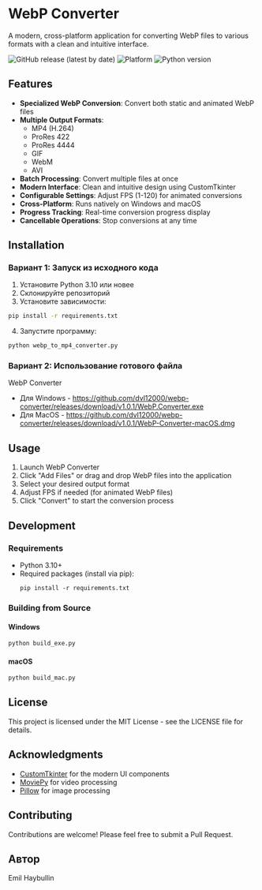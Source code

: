 # WebP Converter

A modern, cross-platform application for converting WebP files to various formats with a clean and intuitive interface.

![GitHub release (latest by date)](https://img.shields.io/github/v/release/dvl12000/webp-converter)
![Platform](https://img.shields.io/badge/platform-Windows%20%7C%20macOS-lightgrey)
![Python version](https://img.shields.io/badge/python-3.10-blue)

## Features

- **Specialized WebP Conversion**: Convert both static and animated WebP files
- **Multiple Output Formats**:
  - MP4 (H.264)
  - ProRes 422
  - ProRes 4444
  - GIF
  - WebM
  - AVI
- **Batch Processing**: Convert multiple files at once
- **Modern Interface**: Clean and intuitive design using CustomTkinter
- **Configurable Settings**: Adjust FPS (1-120) for animated conversions
- **Cross-Platform**: Runs natively on Windows and macOS
- **Progress Tracking**: Real-time conversion progress display
- **Cancellable Operations**: Stop conversions at any time

## Installation

### Вариант 1: Запуск из исходного кода

1. Установите Python 3.10 или новее
2. Склонируйте репозиторий
3. Установите зависимости:
```bash
pip install -r requirements.txt
```
4. Запустите программу:
```bash
python webp_to_mp4_converter.py
```

### Вариант 2: Использование готового файла

   WebP Converter
 - Для Windows - https://github.com/dvl12000/webp-converter/releases/download/v1.0.1/WebP.Converter.exe
 - Для MacOS - https://github.com/dvl12000/webp-converter/releases/download/v1.0.1/WebP-Converter-macOS.dmg

## Usage

1. Launch WebP Converter
2. Click "Add Files" or drag and drop WebP files into the application
3. Select your desired output format
4. Adjust FPS if needed (for animated WebP files)
5. Click "Convert" to start the conversion process

## Development

### Requirements
- Python 3.10+
- Required packages (install via pip):
  ```
  pip install -r requirements.txt
  ```

### Building from Source

#### Windows
```bash
python build_exe.py
```

#### macOS
```bash
python build_mac.py
```

## License

This project is licensed under the MIT License - see the LICENSE file for details.

## Acknowledgments

- [CustomTkinter](https://github.com/TomSchimansky/CustomTkinter) for the modern UI components
- [MoviePy](https://zulko.github.io/moviepy/) for video processing
- [Pillow](https://python-pillow.org/) for image processing

## Contributing

Contributions are welcome! Please feel free to submit a Pull Request.

## Автор

Emil Haybullin
